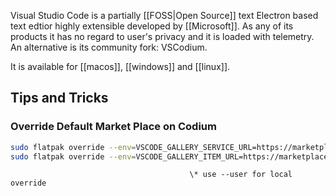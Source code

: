 
Visual Studio Code is a partially [[FOSS|Open Source]] text Electron based text edtior highly extensible developed by [[Microsoft]]. As any of its products it has no regard to user's privacy and it is loaded with telemetry. An alternative is its  community fork: VSCodium.

It is available for [[macos]], [[windows]] and [[linux]].
## Tips and Tricks
### Override Default Market Place on Codium
```bash
sudo flatpak override --env=VSCODE_GALLERY_SERVICE_URL=https://marketplace.visualstudio.com/_apis/public/gallery com.vscodium.codium
sudo flatpak override --env=VSCODE_GALLERY_ITEM_URL=https://marketplace.visualstudio.com/items com.vscodium.codium  
```
											\* use --user for local override

